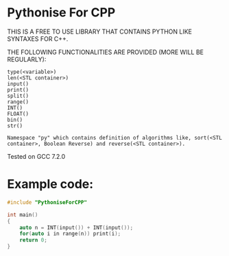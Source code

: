 # Pythonise For CPP

THIS IS A FREE TO USE LIBRARY THAT CONTAINS PYTHON LIKE SYNTAXES FOR C++.

THE FOLLOWING FUNCTIONALITIES ARE PROVIDED (MORE WILL BE REGULARLY):
```
type(<variable>)
len(<STL container>)
input()
print()
split()
range()
INT()
FLOAT()
bin()
str()

Namespace "py" which contains definition of algorithms like, sort(<STL container>, Boolean Reverse) and reverse(<STL container>).
```

Tested on GCC 7.2.0


# Example code:

```CPP
#include "PythoniseForCPP"

int main()
{
    auto n = INT(input()) + INT(input());
    for(auto i in range(n)) print(i);
    return 0;
}
```

